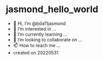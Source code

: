 # jasmond_hello_world
- 👋 Hi, I’m @bda11jasmond
- 👀 I’m interested in ...
- 🌱 I’m currently learning ...
- 💞️ I’m looking to collaborate on ...
- 📫 How to reach me ...
- created on 20220531
